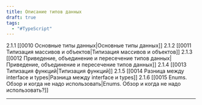 ```yaml
---
title: Описание типов данных
draft: true
tags:
  - "#TypeScript"
---
```

2.1.1 [[0010 Основные типы данных|Основные типы данных]]
2.1.2 [[0011 Типизация массивов и объектов|Типизация массивов и объектов]]
2.1.3 [[0012 Приведение, объединение и пересечение типов данных|Приведение, объединение и пересечение типов данных]]
2.1.4 [[0013 Типизация функций|Типизация функций]]
2.1.5 [[0014 Разница между interface и types|Разница между interface и types]]
2.1.6 [[0015 Enums. Обзор и когда не надо использовать|Enums. Обзор и когда не надо использовать?]]

_____
